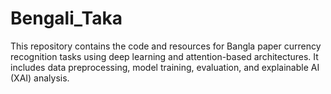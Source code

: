 # Bengali_Taka
This repository contains the code and resources for Bangla paper currency recognition tasks using deep learning and attention-based architectures. It includes data preprocessing, model training, evaluation, and explainable AI (XAI) analysis.

